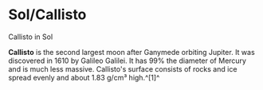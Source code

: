 # Sol/Callisto
Callisto in Sol
 		 	 

**Callisto** is the second largest moon after Ganymede orbiting Jupiter. It was discovered in 1610 by Galileo Galilei. It has 99% the diameter of Mercury and is much less massive. Callisto's surface consists of rocks and ice spread evenly and about 1.83 g/cm³ high.^[1]^